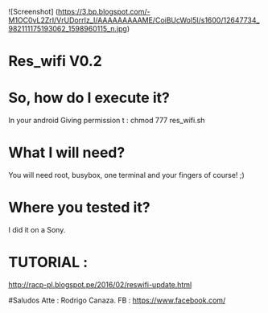 
![Screenshot] (https://3.bp.blogspot.com/-M1OC0vL2ZrI/VrUDorrIz_I/AAAAAAAAAME/CoiBUcWol5I/s1600/12647734_982111175193062_1598960115_n.jpg)

# Res_wifi V0.2

# So, how do I execute it? 


In your android
Giving permission t : chmod 777 res_wifi.sh

# What I will need?


You will need root, busybox, one terminal and your fingers of course! ;)


# Where you tested it?


I did it on a Sony. 

# TUTORIAL :

http://racp-pl.blogspot.pe/2016/02/reswifi-update.html

#Saludos 
Atte : Rodrigo Canaza. 
FB : https://www.facebook.com/

